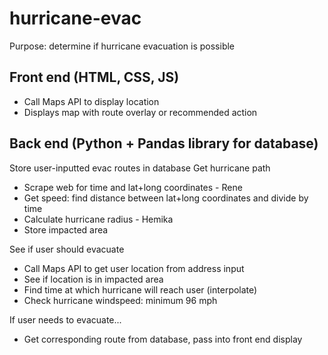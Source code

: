 # hurricane-evac
Purpose: determine if hurricane evacuation is possible

## Front end (HTML, CSS, JS)
- Call Maps API to display location
- Displays map with route overlay or recommended action

## Back end (Python + Pandas library for database)
Store user-inputted evac routes in database
Get hurricane path
- Scrape web for time and lat+long coordinates - Rene
- Get speed: find distance between lat+long coordinates and divide by time
- Calculate hurricane radius - Hemika
- Store impacted area

See if user should evacuate
- Call Maps API to get user location from address input
- See if location is in impacted area
- Find time at which hurricane will reach user (interpolate)
- Check hurricane windspeed: minimum 96 mph

If user needs to evacuate...
- Get corresponding route from database, pass into front end display
